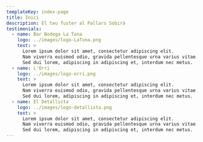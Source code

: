 ```yaml
---
templateKey: index-page
title: Inici
description: El teu fuster al Pallars Sobirà
testimonials:
  - name: Bar Bodega La Tona
    logo: ../images/logo-LaTona.png
    text: >
      Lorem ipsum dolor sit amet, consectetur adipiscing elit.
      Nam viverra euismod odio, gravida pellentesque urna varius vitae.
      Sed dui lorem, adipiscing in adipiscing et, interdum nec metus.
  - name: L'Orri
    logo: ../images/logo-orri.png
    text: >
      Lorem ipsum dolor sit amet, consectetur adipiscing elit.
      Nam viverra euismod odio, gravida pellentesque urna varius vitae.
      Sed dui lorem, adipiscing in adipiscing et, interdum nec metus.
  - name: El Detallista
    logo: ../images/logo-detallista.png
    text: >
      Lorem ipsum dolor sit amet, consectetur adipiscing elit.
      Nam viverra euismod odio, gravida pellentesque urna varius vitae.
      Sed dui lorem, adipiscing in adipiscing et, interdum nec metus.
---
```

